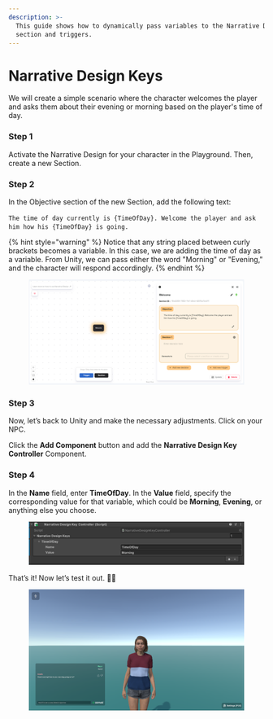 ```yaml
---
description: >-
  This guide shows how to dynamically pass variables to the Narrative Design
  section and triggers.
---
```


# Narrative Design Keys

We will create a simple scenario where the character welcomes the player and asks them about their evening or morning based on the player's time of day.

### Step 1

Activate the Narrative Design for your character in the Playground. Then, create a new Section.

### Step 2

In the Objective section of the new Section, add the following text:

`The time of day currently is {TimeOfDay}. Welcome the player and ask him how his {TimeOfDay} is going.`

{% hint style="warning" %}
Notice that any string placed between curly brackets becomes a variable. In this case, we are adding the time of day as a variable. From Unity, we can pass either the word "Morning" or "Evening," and the character will respond accordingly.
{% endhint %}

<figure><img src="../../../.gitbook/assets/image (1) (1) (1).png" alt=""><figcaption></figcaption></figure>

### Step 3

Now, let’s back to Unity and make the necessary adjustments. Click on your NPC.

Click the **Add Component** button and add the **Narrative Design Key Controller** Component.

### Step 4

In the **Name** field, enter **TimeOfDay**. In the **Value** field, specify the corresponding value for that variable, which could be **Morning**, **Evening**, or anything else you choose.

<figure><img src="../../../.gitbook/assets/Unity_ND_Keys.png" alt=""><figcaption></figcaption></figure>

That’s it! Now let’s test it out. :tada::sunglasses:

<figure><img src="../../../.gitbook/assets/Unity_ND_Keys_Test.png" alt=""><figcaption></figcaption></figure>
